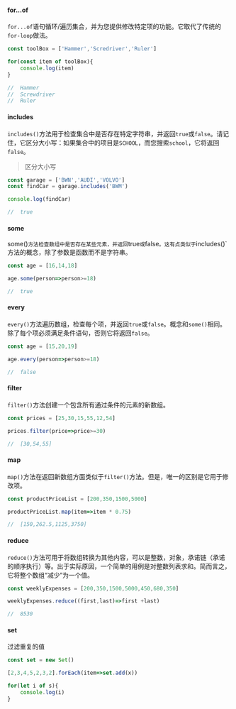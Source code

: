 #### for...of

 `for...of`语句循环/遍历集合，并为您提供修改特定项的功能。它取代了传统的`for-loop`做法。 

 <!--假设您有一个工具箱，并且要显示其中的所有工具。`for...of`迭代器很容易实现。--> 

```js
const toolBox = ['Hammer','Scredriver','Ruler']

for(const item of toolBox){
	console.log(item)
}

//	Hammer
//	Screwdriver
//	Ruler
```



#### includes

 `includes()`方法用于检查集合中是否存在特定字符串，并返回`true`或`false`。请记住，它区分大小写：如果集合中的项目是`SCHOOL`，而您搜索`school`，它将返回`false`。 

<!--假设您不知道车库中有哪些车辆，您需要一个系统来检查您想要的车是否存在。includes()来完成！-->

> 区分大小写

```js
const garage = ['BWN','AUDI','VOLVO']
const findCar = garage.includes('BWM')

console.log(findCar)

//	true
```



#### some

 some()`方法检查数组中是否存在某些元素，并返回`true`或`false`。这有点类似于`includes()`方法的概念，除了参数是函数而不是字符串。 

 <!--假设您是俱乐部老板，并不关心谁进入俱乐部。但有些人不允许进入，因为他们喝得太多。--> 

```js
const age = [16,14,18]

age.some(person=>person>=18)

//	true
```



#### every

 `every()`方法遍历数组，检查每个项，并返回`true`或`false`。概念和`some()`相同。除了每个项必须满足条件语句，否则它将返回`false`。 

 <!--最后一次允许`some()`未成年学生进入俱乐部时，有人报告此事并且警察抓住了您。这次你不会让这种情况发生，你将确保每个人`every()`都通过了年龄限制。--> 

```js
const age = [15,20,19]

age.every(person=>person>=18)

//	false
```



#### filter

 `filter()`方法创建一个包含所有通过条件的元素的新数组。 

 <!--假设想返回高于或等于`30`的价格。过滤掉所有其他价格......--> 

```js
const prices = [25,30,15,55,12,54]

prices.filter(price=>price>=30)

//	[30,54,55]
```



#### map

 `map()`方法在返回新数组方面类似于`filter()`方法。但是，唯一的区别是它用于修改项。 

 <!--假设有一个包含价格的产品列表。经理需要一个清单，以便在税率减少`25％`后显示新价格。`map()`方法可以完成。--> 

```js
const productPriceList = [200,350,1500,5000]

productPriceList.map(item=>item * 0.75)

//	[150,262.5,1125,3750]
```



#### reduce

 `reduce()`方法可用于将数组转换为其他内容，可以是整数，对象，承诺链（承诺的顺序执行）等。出于实际原因，一个简单的用例是对整数列表求和。简而言之，它将整个数组“减少”为一个值。 

 <!--假设您要查找一周的总花销，使用reduce()获得该值。--> 

```js
const weeklyExpenses = [200,350,1500,5000,450,680,350]

weeklyExpenses.reduce((first,last)=>first +last)

//	8530
```



#### set

过滤重复的值

```js
const set = new Set()

[2,3,4,5,2,3,2].forEach(item=>set.add(x))

for(let i of s){
    console.log(i)
}
```

